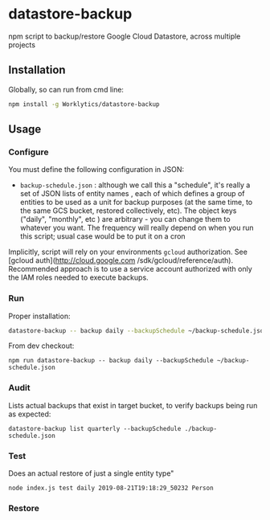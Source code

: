# datastore-backup
npm script to backup/restore Google Cloud Datastore, across multiple projects 


## Installation

Globally, so can run from cmd line:
```sh
npm install -g Worklytics/datastore-backup
```

## Usage

### Configure

You must define the following configuration in JSON:

  - `backup-schedule.json` : although we call this a "schedule", it's really a set of JSON lists of entity names
 , each of which defines a group of entities to be used as a unit for backup purposes (at the same time, to the
  same GCS bucket, restored collectively, etc).  The object keys  ("daily", "monthly", etc ) are arbitrary - you can
   change them to whatever you want. The frequency will really depend on when you run this script; usual case would
    be to put it on a cron

Implicitly, script will rely on your environments `gcloud` authorization. See [gcloud auth](http://cloud.google.com
/sdk/gcloud/reference/auth). Recommended approach is to use a service account authorized with only the IAM roles needed to
execute backups. 



### Run

Proper installation:

```sh
datastore-backup -- backup daily --backupSchedule ~/backup-schedule.json
```

From dev checkout:

```
npm run datastore-backup -- backup daily --backupSchedule ~/backup-schedule.json
```

### Audit
Lists actual backups that exist in target bucket, to verify backups being run as expected:
```
datastore-backup list quarterly --backupSchedule ./backup-schedule.json
```

### Test
Does an actual restore of just a single entity type"
```
node index.js test daily 2019-08-21T19:18:29_50232 Person
```

### Restore
